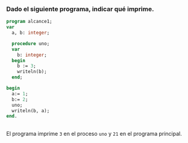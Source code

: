### Dado el siguiente programa, indicar qué imprime.
```pascal
program alcance1;
var
  a, b: integer;

  procedure uno;
  var
    b: integer;
  begin
    b := 3;
    writeln(b);
  end;

begin
  a:= 1;
  b:= 2;
  uno;
  writeln(b, a);
end.
```
##
El programa imprime `3` en el proceso `uno` y `21` en el programa principal.
